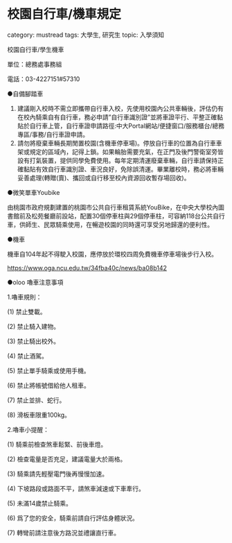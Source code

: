 # 校園自行車/機車規定

category: mustread
tags: 大學生, 研究生
topic: 入學須知

校園自行車/學生機車

單位：總務處事務組

電話：03-4227151#57310

●自備腳踏車

1. 建議剛入校時不需立即攜帶自行車入校，先使用校園內公共車輛後，評估仍有在校內騎乘自有自行車，務必申請”自行車識別證”並將車證平行、平整正確黏貼於自行車上管，自行車證申請路徑:中大Portal網站/便捷窗口/服務櫃台/總務專區/事務/自行車證申請。
2. 請勿將廢棄車輛長期閒置校園(含機車停車場)。停放自行車的位置為自行車車架或規定的區域內，記得上鎖。如果輪胎需要充氣，在正門及後門警衛室旁皆設有打氣裝置，提供同學免費使用。每年定期清運廢棄車輛，自行車請保持正確黏貼有效自行車識別證、車況良好，免除誤清運。畢業離校時，務必將車輛妥善處理(轉贈(賣)、攜回或自行移至校內資源回收暫存場回收)。

●微笑單車Youbike

由桃園市政府規劃建置的桃園市公共自行車租賃系統YouBike，在中央大學校內圖書館前及松苑餐廳前設站，配置30個停車柱與29個停車柱，可容納118台公共自行車，供師生、民眾騎乘使用，在暢遊校園的同時還可享受另地歸還的便利性。

●機車

機車自104年起不得駛入校園，應停放於環校四周免費機車停車場後步行入校。

https://www.oga.ncu.edu.tw/34fba40c/news/ba08b142

●oloo 嚕車注意事項

1.嚕車規則：

(1) 禁止雙載。

(2)	禁止騎入建物。

(3)	禁止騎出校外。

(4)	禁止酒駕。

(5)	禁止單手騎乘或使用手機。

(6)	禁止將帳號借給他人租車。

(7)	禁止並排、蛇行。

(8)	滑板車限重100kg。

2.嚕車小提醒：

(1)	騎乘前檢查煞車鬆緊、前後車燈。

(2)	檢查電量是否充足，建議電量大於兩格。

(3)	騎乘請先輕壓電門後再慢慢加速。

(4)	下坡路段或路面不平，請煞車減速或下車牽行。

(5)	未滿14歲禁止騎乘。

(6)	爲了您的安全，騎乘前請自行評估身體狀況。

(7)	轉彎前請注意後方路況並禮讓直行車。